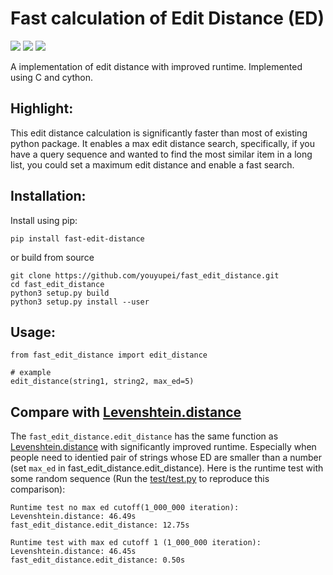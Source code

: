 
# Fast calculation of Edit Distance (ED)
![](https://img.shields.io/pypi/v/fast-edit-distance)
![](https://img.shields.io/pypi/dm/fast-edit-distance?label=PyPI%20Downloads)
![](https://img.shields.io/github/license/youyupei/fast_edit_distance)

A implementation of edit distance with improved runtime. Implemented using C and cython.

## Highlight:
This edit distance calculation is significantly faster than most of existing python package.
It enables a max edit distance search, specifically, if you have a query sequence and wanted 
to find the most similar item in a long list, you could set a maximum edit distance and enable
a fast search.

## Installation:
Install using pip:
```
pip install fast-edit-distance
```
or build from source
```
git clone https://github.com/youyupei/fast_edit_distance.git
cd fast_edit_distance
python3 setup.py build
python3 setup.py install --user
```
## Usage:
```
from fast_edit_distance import edit_distance

# example
edit_distance(string1, string2, max_ed=5)
```

## Compare with [Levenshtein.distance](https://maxbachmann.github.io/Levenshtein/levenshtein.html#distance)
The `fast_edit_distance.edit_distance` has the same function as  [Levenshtein.distance](https://maxbachmann.github.io/Levenshtein/levenshtein.html#distance) with significantly improved runtime. Especially when people need to identied pair of strings whose ED are smaller than a number (set `max_ed` in fast_edit_distance.edit_distance). Here is the runtime test with some random sequence (Run the [test/test.py](test/test.py) to reproduce this comparison):
```
Runtime test no max ed cutoff(1_000_000 iteration):
Levenshtein.distance: 46.49s
fast_edit_distance.edit_distance: 12.75s

Runtime test with max ed cutoff 1 (1_000_000 iteration):
Levenshtein.distance: 46.45s
fast_edit_distance.edit_distance: 0.50s
```
